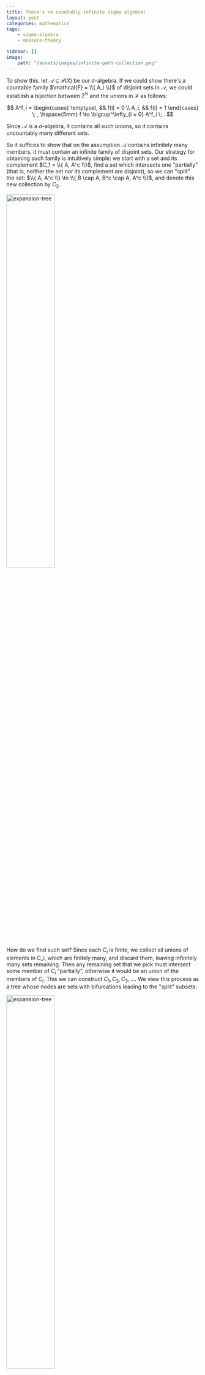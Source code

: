 ```yaml
---
title: There's no countably infinite sigma algebra!
layout: post
categories: mathematics
tags:
    - sigma-algebra
    - measure-theory

sidebar: []
image: 
    path: "/assets/images/infinite-path-collection.png"
---
```


To show this, let $\mathcal{A} \subseteq \mathcal{P}{(X)}$ be our $\sigma$-algebra. If we could show there's a countable family $\mathcal{F} = \\{ A_i  \\}$ of disjoint sets in $\mathcal{A}$, we could establish a bijection between $2^\mathbb{N}$ and the unions in $\mathcal{F}$ as follows:

$$
A^f_i =
\begin{cases}
\emptyset, && f(i) = 0 \\
A_i, && f(i) = 1
\end{cases}
\; ,
\hspace{5mm}
f \to \bigcup^\infty_{i = 0} A^f_i \; .
$$

Since $\mathcal{A}$ is a $\sigma$-algebra, it contains all such unions, so it contains uncountably many different sets.

So it suffices to show that on the assumption $\mathcal{A}$ contains infinitely many members, it must contain an infinite family of disjoint sets. Our strategy for obtaining such family is intuitively simple: we start with a set and its complement $C_1 = \\{ A, A^c \\}$, find a set which intersects one "partially" (that is, neither the set nor its complement are disjoint), so we can "split" the set: $\\{ A, A^c \\} \to \\{ B \cap A, B^c \cap A, A^c \\}$, and denote this new collection by $C_2$.

<img src="{{ 'assets/images/set-splitting.png' | relative_url }}" alt="expansion-tree" style="width: 50%; height: auto;">

How do we find such set? Since each $C_i$ is finite, we collect all unions of elements in C_i, which are finitely many, and discard them, leaving infinitely many sets remaining. Then any remaining set that we pick must intersect some member of $C_i$ "partially", otherwise it would be an union of the members of $C_i$. This we can construct $C_1, C_2, C_3, \dots$. We view this process as a tree whose nodes are sets with bifurcations leading to the "split" subsets:

<img src="{{ 'assets/images/set-splitting-tree.png' | relative_url }}" alt="expansion-tree" style="width: 50%; height: auto;">

Now, since a tree with $2$ branches at each node and paths of length at most $n$ must have at most $2^{n - 1}$ branches, and so, since our process is infinite, we must have paths of arbitrary size, so our tree resulting from such process cannot be finite. More formally, we can consider the $T_i$ from $C_i$ as a set of sequences of members of $C_i$ representing paths, and so we define our resulting tree as $T = \bigcup^\infty T_i$.

Now, we apply Kőnig's lemma: since our tree is infinite and finitely branching (more precisely, bifurcating), we must have an infinite path. Then, considering such path, since each node bifurcates, for the $i$th node in the path, we have a bifurcation where one branch leads to some other node and the other to the $(i + 1)$th node in the path, and we collect the subset corresponding to such other node. We thus have a sequence $s_1, s_2, \dots$ of collected subsets such that (denoting by $p_i$ the subset corresponding to the $i$th node in our infinite path) $s_i \subseteq p_{i - 1}$, $p_i \cap s_i = \emptyset$, which follows from the cosntruction of our tree, hence $d_1, d_2, \dots$ is the desired infinite set of disjoint sets.

<img src="{{ 'assets/images/infinite-path-collection.png' | relative_url }}" alt="expansion-tree" style="width: 20%; height: auto;">

